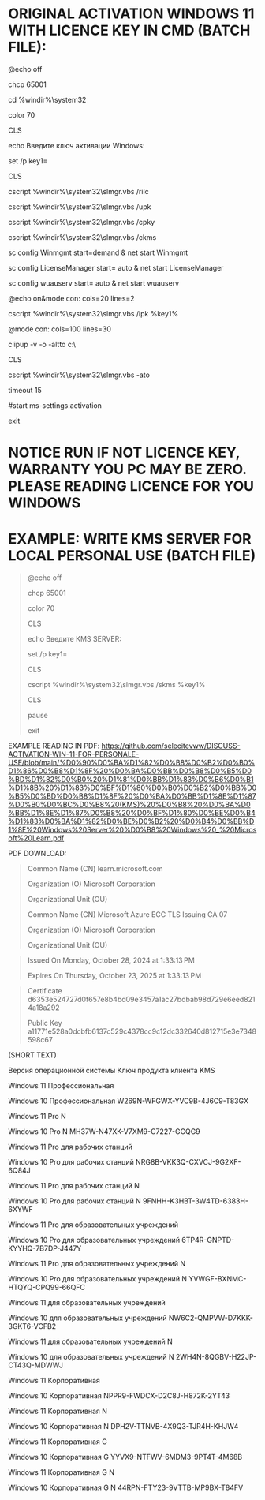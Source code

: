 # ORIGINAL ACTIVATION WINDOWS 11 WITH LICENCE KEY IN CMD (BATCH FILE):

@echo off

chcp 65001

cd %windir%\system32

color 70

CLS

echo Введите ключ активации Windows:

set /p key1=

CLS

cscript %windir%\system32\slmgr.vbs /rilc

cscript %windir%\system32\slmgr.vbs /upk

cscript %windir%\system32\slmgr.vbs /cpky

cscript %windir%\system32\slmgr.vbs /ckms

sc config Winmgmt start=demand & net start Winmgmt

sc config LicenseManager start= auto & net start LicenseManager

sc config wuauserv start= auto & net start wuauserv

@echo on&mode con: cols=20 lines=2

cscript %windir%\system32\slmgr.vbs /ipk %key1%

@mode con: cols=100 lines=30

clipup -v -o -altto c:\

CLS

cscript %windir%\system32\slmgr.vbs -ato

timeout 15

#start ms-settings:activation

exit


# NOTICE RUN IF NOT LICENCE KEY, WARRANTY YOU PC MAY BE ZERO. PLEASE READING LICENCE FOR YOU WINDOWS 
# EXAMPLE: WRITE KMS SERVER FOR LOCAL PERSONAL USE (BATCH FILE)

> @echo off
> 
> chcp 65001
> 
> color 70
> 
> CLS
> 
> echo Введите KMS SERVER:
> 
> set /p key1=
> 
> CLS
> 
> cscript %windir%\system32\slmgr.vbs /skms %key1%
> 
> CLS
> 
> pause
> 
> exit

EXAMPLE READING IN PDF:
https://github.com/selecitevww/DISCUSS-ACTIVATION-WIN-11-FOR-PERSONALE-USE/blob/main/%D0%90%D0%BA%D1%82%D0%B8%D0%B2%D0%B0%D1%86%D0%B8%D1%8F%20%D0%BA%D0%BB%D0%B8%D0%B5%D0%BD%D1%82%D0%B0%20%D1%81%D0%BB%D1%83%D0%B6%D0%B1%D1%8B%20%D1%83%D0%BF%D1%80%D0%B0%D0%B2%D0%BB%D0%B5%D0%BD%D0%B8%D1%8F%20%D0%BA%D0%BB%D1%8E%D1%87%D0%B0%D0%BC%D0%B8%20(KMS)%20%D0%B8%20%D0%BA%D0%BB%D1%8E%D1%87%D0%B8%20%D0%BF%D1%80%D0%BE%D0%B4%D1%83%D0%BA%D1%82%D0%BE%D0%B2%20%D0%B4%D0%BB%D1%8F%20Windows%20Server%20%D0%B8%20Windows%20_%20Microsoft%20Learn.pdf


PDF DOWNLOAD:

> Common Name (CN)	learn.microsoft.com
> 
> Organization (O)	Microsoft Corporation
> 
> Organizational Unit (OU)	<Not Part Of Certificate>
>
> Common Name (CN)	Microsoft Azure ECC TLS Issuing CA 07
> 
> Organization (O)	Microsoft Corporation
> 
> Organizational Unit (OU)	<Not Part Of Certificate>

> Issued On	Monday, October 28, 2024 at 1:33:13 PM
> 
> Expires On	Thursday, October 23, 2025 at 1:33:13 PM


> Certificate	d6353e524727d0f657e8b4bd09e3457a1ac27bdbab98d729e6eed8214a18a292
> 
> Public Key	a11771e528a0dcbfb6137c529c4378cc9c12dc332640d812715e3e7348598c67




(SHORT TEXT)

Версия операционной системы	Ключ продукта клиента KMS

Windows 11 Профессиональная

Windows 10 Профессиональная	W269N-WFGWX-YVC9B-4J6C9-T83GX

Windows 11 Pro N

Windows 10 Pro N	MH37W-N47XK-V7XM9-C7227-GCQG9

Windows 11 Pro для рабочих станций

Windows 10 Pro для рабочих станций	NRG8B-VKK3Q-CXVCJ-9G2XF-6Q84J

Windows 11 Pro для рабочих станций N

Windows 10 Pro для рабочих станций N	9FNHH-K3HBT-3W4TD-6383H-6XYWF

Windows 11 Pro для образовательных учреждений

Windows 10 Pro для образовательных учреждений	6TP4R-GNPTD-KYYHQ-7B7DP-J447Y

Windows 11 Pro для образовательных учреждений N

Windows 10 Pro для образовательных учреждений N	YVWGF-BXNMC-HTQYQ-CPQ99-66QFC

Windows 11 для образовательных учреждений

Windows 10 для образовательных учреждений	NW6C2-QMPVW-D7KKK-3GKT6-VCFB2

Windows 11 для образовательных учреждений N

Windows 10 для образовательных учреждений N	2WH4N-8QGBV-H22JP-CT43Q-MDWWJ

Windows 11 Корпоративная

Windows 10 Корпоративная	NPPR9-FWDCX-D2C8J-H872K-2YT43

Windows 11 Корпоративная N

Windows 10 Корпоративная N	DPH2V-TTNVB-4X9Q3-TJR4H-KHJW4

Windows 11 Корпоративная G

Windows 10 Корпоративная G	YYVX9-NTFWV-6MDM3-9PT4T-4M68B

Windows 11 Корпоративная G N

Windows 10 Корпоративная G N	44RPN-FTY23-9VTTB-MP9BX-T84FV

